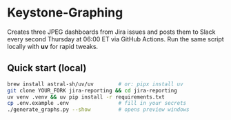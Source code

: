 # Keystone-Graphing

Creates three JPEG dashboards from Jira issues and posts them to Slack every
second Thursday at 06:00 ET via GitHub Actions.  Run the same script locally
with **uv** for rapid tweaks.

## Quick start (local)

```bash
brew install astral-sh/uv/uv        # or: pipx install uv
git clone YOUR_FORK jira-reporting && cd jira-reporting
uv venv .venv && uv pip install -r requirements.txt
cp .env.example .env                # fill in your secrets
./generate_graphs.py --show         # opens preview windows